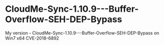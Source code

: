 # CloudMe-Sync-1.10.9---Buffer-Overflow-SEH-DEP-Bypass
My version - CloudMe-Sync-1.10.9---Buffer-Overflow-SEH-DEP-Bypass on Win7 x64 CVE-2018-6892
